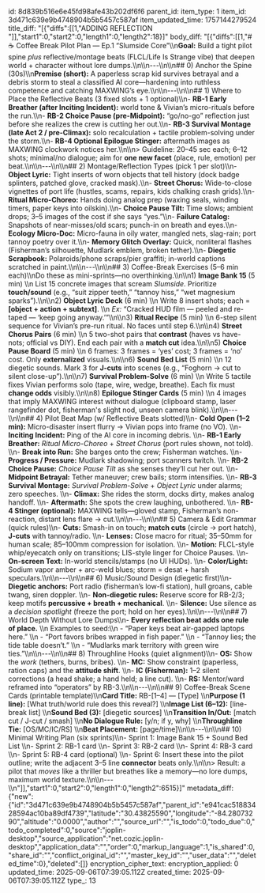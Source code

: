 id: 8d839b516e6e45fd98afe43b202df6f6
parent_id: 
item_type: 1
item_id: 3d471c639e9b4748904b5b5457c587af
item_updated_time: 1757144279524
title_diff: "[{\"diffs\":[[1,\"ADDING REFLECTION \"]],\"start1\":0,\"start2\":0,\"length1\":0,\"length2\":18}]"
body_diff: "[{\"diffs\":[[1,\"# ☕ Coffee Break Pilot Plan — Ep.1 “Slumside Core”\\\n**Goal:** Build a tight pilot spine *plus* reflective/montage beats (FLCL/Life Is Strange vibe) that deepen world + character without lore dumps.\\\n\\\n---\\\n\\\n## 0) Anchor the Spine (30s)\\\n**Premise (short):** A paperless scrap kid survives betrayal and a debris storm to steal a classified AI core—hardening into ruthless competence and catching MAXWING’s eye.\\\n\\\n---\\\n\\\n## 1) Where to Place the Reflective Beats (3 fixed slots + 1 optional)\\\n- **RB-1 Early Breather (after Inciting Incident):** world tone & Vivian’s micro-rituals before the run.\\\n- **RB-2 Choice Pause (pre-Midpoint):** “go/no-go” reflection just before she realizes the crew is cutting her out.\\\n- **RB-3 Survival Montage (late Act 2 / pre-Climax):** solo recalculation + tactile problem-solving under the storm.\\\n- **RB-4 Optional Epilogue Stinger:** aftermath images as MAXWING clockwork notices her.\\\n\\\n> Guideline: 20–45 sec each; 6–12 shots; minimal/no dialogue; aim for **one new facet** (place, rule, emotion) per beat.\\\n\\\n---\\\n\\\n## 2) Montage/Reflection Types (pick 1 per slot)\\\n- **Object Lyric:** Tight inserts of worn objects that tell history (dock badge splinters, patched glove, cracked mask).\\\n- **Street Chorus:** Wide-to-close vignettes of port life (hustles, scams, repairs, kids chalking crash grids).\\\n- **Ritual Micro-Choreo:** Hands doing analog prep (waxing seals, winding timers, paper keys into oilskin).\\\n- **Choice Pause Tilt:** Time slows; ambient drops; 3–5 images of the cost if she says “yes.”\\\n- **Failure Catalog:** Snapshots of near-misses/old scars; punch-in on breath and eyes.\\\n- **Ecology Micro-Doc:** Micro-fauna in oily water, mangled nets, slag-rain; port tannoy poetry over it.\\\n- **Memory Glitch Overlay:** Quick, nonliteral flashes (Fisherman’s silhouette, Mudlark emblem, broken tether).\\\n- **Diegetic Scrapbook:** Polaroids/phone scraps/pier graffiti; in-world captions scratched in paint.\\\n\\\n---\\\n\\\n## 3) Coffee-Break Exercises (5–6 min each)\\\nDo these as mini-sprints—no overthinking.\\\n\\\n1) **Image Bank 15** (5 min)  \\\n   List 15 concrete images that scream *Slumside*. Prioritize **touch/sound** (e.g., “suit zipper teeth,” “tannoy hiss,” “wet magnesium sparks”).\\\n\\\n2) **Object Lyric Deck** (6 min)  \\\n   Write 8 insert shots; each = **[object + action + subtext]**.  \\\n   *Ex:* “Cracked HUD film — peeled and re-taped — ‘keep going anyway.’”\\\n\\\n3) **Ritual Recipe** (5 min)  \\\n   6-step silent sequence for Vivian’s pre-run ritual. No faces until step 6.\\\n\\\n4) **Street Chorus Pairs** (6 min)  \\\n   5 two-shot pairs that **contrast** (haves vs have-nots; official vs DIY). End each pair with a **match cut** idea.\\\n\\\n5) **Choice Pause Board** (5 min)  \\\n   6 frames: 3 frames = ‘yes’ cost; 3 frames = ‘no’ cost. Only **externalized** visuals.\\\n\\\n6) **Sound Bed List** (5 min)  \\\n   12 diegetic sounds. Mark 3 for **J-cuts** into scenes (e.g., “Foghorn → cut to silent close-up”).\\\n\\\n7) **Survival Problem-Solve** (6 min)  \\\n   Write 5 tactile fixes Vivian performs solo (tape, wire, wedge, breathe). Each fix must **change odds** visibly.\\\n\\\n8) **Epilogue Stinger Cards** (5 min)  \\\n   4 images that imply MAXWING interest without dialogue (clipboard stamp, laser rangefinder dot, fisherman's slight nod, unseen camera blink).\\\n\\\n---\\\n\\\n## 4) Pilot Beat Map (w/ Reflective Beats slotted)\\\n- **Cold Open (1–2 min):** Micro-disaster insert flurry → Vivian pops into frame (no VO).  \\\n- **Inciting Incident:** Ping of the AI core in incoming debris.  \\\n- **RB-1 Early Breather:** *Ritual Micro-Choreo* + *Street Chorus* (port rules shown, not told).  \\\n- **Break into Run:** She barges onto the crew; Fisherman watches.  \\\n- **Progress / Pressure:** Mudlark shadowing; port scanners twitch.  \\\n- **RB-2 Choice Pause:** *Choice Pause Tilt* as she senses they’ll cut her out.  \\\n- **Midpoint Betrayal:** Tether maneuver; crew bails; storm intensifies.  \\\n- **RB-3 Survival Montage:** *Survival Problem-Solve* + *Object Lyric* under alarms; zero speeches.  \\\n- **Climax:** She rides the storm, docks dirty, makes analog handoff.  \\\n- **Aftermath:** She spots the crew laughing, unbothered.  \\\n- **RB-4 Stinger (optional):** MAXWING tells—gloved stamp, Fisherman’s non-reaction, distant lens flare → cut.\\\n\\\n---\\\n\\\n## 5) Camera & Edit Grammar (quick rules)\\\n- **Cuts:** Smash-in on touch; **match cuts** (circle → port hatch), **J-cuts** with tannoy/radio.  \\\n- **Lenses:** Close macro for ritual; 35–50mm for human scale; 85–100mm compression for isolation.  \\\n- **Motion:** FLCL-style whip/eyecatch only on transitions; LIS-style linger for Choice Pauses.  \\\n- **On-screen Text:** In-world stencils/stamps (no UI HUDs).  \\\n- **Color/Light:** Sodium vapor amber + arc-weld blues; storm = desat + harsh speculars.\\\n\\\n---\\\n\\\n## 6) Music/Sound Design (diegetic first)\\\n- **Diegetic anchors:** Port radio (fisherman’s low-fi station), hull groans, cable twang, siren doppler.  \\\n- **Non-diegetic rules:** Reserve score for RB-2/3; keep motifs **percussive + breath + mechanical**.  \\\n- **Silence:** Use silence as a *decision spotlight* (freeze the port; hold on her eyes).\\\n\\\n---\\\n\\\n## 7) World Depth Without Lore Dumps\\\n- **Every reflection beat adds one rule of place.**  \\\n  Examples to seed:\\\n  - “Paper keys beat air-gapped laptops here.”  \\\n  - “Port favors bribes wrapped in fish paper.”  \\\n  - “Tannoy lies; the tide table doesn’t.”  \\\n  - “Mudlarks mark territory with green wire ties.”\\\n\\\n---\\\n\\\n## 8) Throughline Hooks (quiet alignment)\\\n- **OS:** Show the *work* (tethers, burns, bribes).  \\\n- **MC:** Show constraint (paperless, ration caps) and the **attitude shift**.  \\\n- **IC (Fisherman):** 1–2 silent corrections (a head shake; a hand held; a line cut).  \\\n- **RS:** Mentor/ward reframed into “operators” by RB-3.\\\n\\\n---\\\n\\\n## 9) Coffee-Break Scene Cards (printable template)\\\n**Card Title:** RB-[1–4] — [Type]  \\\n**Purpose (1 line):** [What truth/world rule does this reveal?]  \\\n**Image List (6–12):** [line-break list]  \\\n**Sound Bed (3):** [diegetic sources]  \\\n**Transition In/Out:** [match cut / J-cut / smash]  \\\n**No Dialogue Rule:** [y/n; if y, why]  \\\n**Throughline Tie:** [OS/MC/IC/RS]  \\\n**Beat Placement:** [page/time]\\\n\\\n---\\\n\\\n## 10) Minimal Writing Plan (six sprints)\\\n- Sprint 1: Image Bank 15 + Sound Bed List  \\\n- Sprint 2: RB-1 card  \\\n- Sprint 3: RB-2 card  \\\n- Sprint 4: RB-3 card  \\\n- Sprint 5: RB-4 card (optional)  \\\n- Sprint 6: Insert these into the pilot outline; write the adjacent 3–5 line **connector** beats only.\\\n\\\n> Result: a pilot that *moves* like a thriller but breathes like a memory—no lore dumps, maximum world texture.\\\n\\\n---\\\n\"]],\"start1\":0,\"start2\":0,\"length1\":0,\"length2\":6515}]"
metadata_diff: {"new":{"id":"3d471c639e9b4748904b5b5457c587af","parent_id":"e941cac51883428594ac10ba89df4739","latitude":"30.43825590","longitude":"-84.28073290","altitude":"0.0000","author":"","source_url":"","is_todo":0,"todo_due":0,"todo_completed":0,"source":"joplin-desktop","source_application":"net.cozic.joplin-desktop","application_data":"","order":0,"markup_language":1,"is_shared":0,"share_id":"","conflict_original_id":"","master_key_id":"","user_data":"","deleted_time":0},"deleted":[]}
encryption_cipher_text: 
encryption_applied: 0
updated_time: 2025-09-06T07:39:05.112Z
created_time: 2025-09-06T07:39:05.112Z
type_: 13